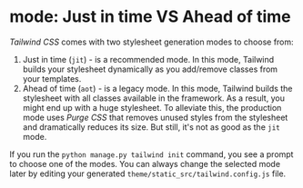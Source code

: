 # mode: Just in time VS Ahead of time

*Tailwind CSS* comes with two stylesheet generation modes to choose from:

1. Just in time (`jit`) - is a recommended mode. In this mode, Tailwind builds your stylesheet dynamically as you add/remove classes from your templates.
2. Ahead of time (`aot`) - is a legacy mode. In this mode, Tailwind builds the stylesheet with all classes available in the framework. As a result, you might end up with a huge stylesheet. To alleviate this, the production mode uses *Purge CSS* 
   that removes unused styles from the stylesheet and dramatically reduces its size. But still, it's not as good as the `jit` mode.
   
If you run the `python manage.py tailwind init` command, you see a prompt to choose one of the modes. You can always change the selected mode later by editing your generated `theme/static_src/tailwind.config.js` file.
